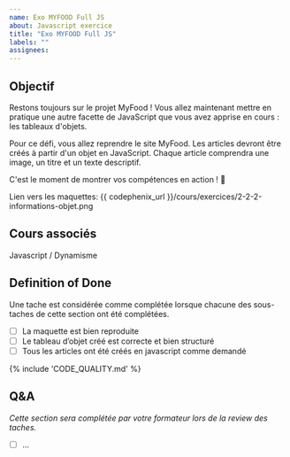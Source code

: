 ```yaml
---
name: Exo MYFOOD Full JS
about: Javascript exercice
title: "Exo MYFOOD Full JS"
labels: ""
assignees:
---
```


## Objectif

Restons toujours sur le projet MyFood ! Vous allez maintenant mettre en pratique une autre facette de JavaScript que vous avez apprise en cours : les tableaux d'objets.

Pour ce défi, vous allez reprendre le site MyFood. Les articles devront être créés à partir d'un objet en JavaScript. Chaque article comprendra une image, un titre et un texte descriptif.

C'est le moment de montrer vos compétences en action ! 🌟

Lien vers les maquettes: {{ codephenix_url }}/cours/exercices/2-2-2-informations-objet.png

## Cours associés

Javascript / Dynamisme

## Definition of Done

Une tache est considérée comme complétée lorsque chacune des sous-taches de cette section ont été complétées.

- [ ] La maquette est bien reproduite
- [ ] Le tableau d’objet créé est correcte et bien structuré
- [ ] Tous les articles ont été créés en javascript comme demandé

{% include 'CODE_QUALITY.md' %}

## Q&A

_Cette section sera complétée par votre formateur lors de la review des taches._

- [ ] ...
